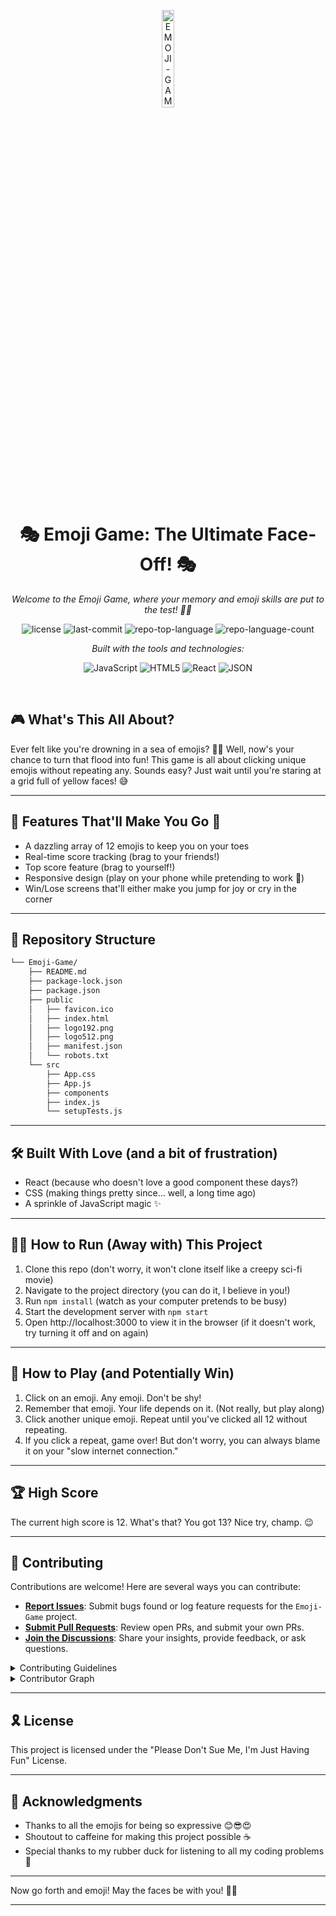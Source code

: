 <p align="center">
  <img src="https://cdn.icon-icons.com/icons2/1576/PNG/512/3561841-emoji-expression-glared-shocked-surprised_107880.png" width="20%" alt="EMOJI-GAME-logo">
</p>
<p align="center">
    <h1 align="center">🎭 Emoji Game: The Ultimate Face-Off! 🎭</h1>
</p>
<p align="center">
    <em>Welcome to the Emoji Game, where your memory and emoji skills are put to the test! 🧠💪</em>
</p>
<p align="center">
	<img src="https://img.shields.io/github/license/scary-sherlock/Emoji-Game?style=flat&logo=opensourceinitiative&logoColor=white&color=0080ff" alt="license">
	<img src="https://img.shields.io/github/last-commit/scary-sherlock/Emoji-Game?style=flat&logo=git&logoColor=white&color=0080ff" alt="last-commit">
	<img src="https://img.shields.io/github/languages/top/scary-sherlock/Emoji-Game?style=flat&color=0080ff" alt="repo-top-language">
	<img src="https://img.shields.io/github/languages/count/scary-sherlock/Emoji-Game?style=flat&color=0080ff" alt="repo-language-count">
</p>
<p align="center">
		<em>Built with the tools and technologies:</em>
</p>
<p align="center">
	<img src="https://img.shields.io/badge/JavaScript-F7DF1E.svg?style=flat&logo=JavaScript&logoColor=black" alt="JavaScript">
	<img src="https://img.shields.io/badge/HTML5-E34F26.svg?style=flat&logo=HTML5&logoColor=white" alt="HTML5">
	<img src="https://img.shields.io/badge/React-61DAFB.svg?style=flat&logo=React&logoColor=black" alt="React">
	<img src="https://img.shields.io/badge/JSON-000000.svg?style=flat&logo=JSON&logoColor=white" alt="JSON">
</p>

<br>


## 🎮 What's This All About?

Ever felt like you're drowning in a sea of emojis? 🌊😵 Well, now's your chance to turn that flood into fun! This game is all about clicking unique emojis without repeating any. Sounds easy? Just wait until you're staring at a grid full of yellow faces! 😅

---

## 🚀 Features That'll Make You Go 🤯

- A dazzling array of 12 emojis to keep you on your toes
- Real-time score tracking (brag to your friends!)
- Top score feature (brag to yourself!)
- Responsive design (play on your phone while pretending to work 🤫)
- Win/Lose screens that'll either make you jump for joy or cry in the corner

---

## 📂 Repository Structure

```sh
└── Emoji-Game/
    ├── README.md
    ├── package-lock.json
    ├── package.json
    ├── public
    │   ├── favicon.ico
    │   ├── index.html
    │   ├── logo192.png
    │   ├── logo512.png
    │   ├── manifest.json
    │   └── robots.txt
    └── src
        ├── App.css
        ├── App.js
        ├── components
        ├── index.js
        └── setupTests.js
```

---

## 🛠️ Built With Love (and a bit of frustration)

- React (because who doesn't love a good component these days?)
- CSS (making things pretty since... well, a long time ago)
- A sprinkle of JavaScript magic ✨

---

## 🏃‍♂️ How to Run (Away with) This Project

1. Clone this repo (don't worry, it won't clone itself like a creepy sci-fi movie)
2. Navigate to the project directory (you can do it, I believe in you!)
3. Run `npm install` (watch as your computer pretends to be busy)
4. Start the development server with `npm start`
5. Open http://localhost:3000 to view it in the browser (if it doesn't work, try turning it off and on again)

---

## 🎯 How to Play (and Potentially Win)

1. Click on an emoji. Any emoji. Don't be shy!
2. Remember that emoji. Your life depends on it. (Not really, but play along)
3. Click another unique emoji. Repeat until you've clicked all 12 without repeating.
4. If you click a repeat, game over! But don't worry, you can always blame it on your "slow internet connection."

---

## 🏆 High Score

The current high score is 12. What's that? You got 13? Nice try, champ. 😉

---

## 🤝 Contributing

Contributions are welcome! Here are several ways you can contribute:

- **[Report Issues](https://github.com/scary-sherlock/Emoji-Game/issues)**: Submit bugs found or log feature requests for the `Emoji-Game` project.
- **[Submit Pull Requests](https://github.com/scary-sherlock/Emoji-Game/blob/main/CONTRIBUTING.md)**: Review open PRs, and submit your own PRs.
- **[Join the Discussions](https://github.com/scary-sherlock/Emoji-Game/discussions)**: Share your insights, provide feedback, or ask questions.

<details closed>
<summary>Contributing Guidelines</summary>

1. **Fork the Repository**: Start by forking the project repository to your github account.
2. **Clone Locally**: Clone the forked repository to your local machine using a git client.
   ```sh
   git clone https://github.com/scary-sherlock/Emoji-Game
   ```
3. **Create a New Branch**: Always work on a new branch, giving it a descriptive name.
   ```sh
   git checkout -b new-feature-x
   ```
4. **Make Your Changes**: Develop and test your changes locally.
5. **Commit Your Changes**: Commit with a clear message describing your updates.
   ```sh
   git commit -m 'Implemented new feature x.'
   ```
6. **Push to github**: Push the changes to your forked repository.
   ```sh
   git push origin new-feature-x
   ```
7. **Submit a Pull Request**: Create a PR against the original project repository. Clearly describe the changes and their motivations.
8. **Review**: Once your PR is reviewed and approved, it will be merged into the main branch. Congratulations on your contribution!
</details>

<details closed>
<summary>Contributor Graph</summary>
<br>
<p align="left">
   <a href="https://github.com{/scary-sherlock/Emoji-Game/}graphs/contributors">
      <img src="https://contrib.rocks/image?repo=scary-sherlock/Emoji-Game">
   </a>
</p>
</details>

---

## 🎗 License

This project is licensed under the "Please Don't Sue Me, I'm Just Having Fun" License.

---

## 🙌 Acknowledgments

- Thanks to all the emojis for being so expressive 😊😎😍
- Shoutout to caffeine for making this project possible ☕
- Special thanks to my rubber duck for listening to all my coding problems 🦆

---

Now go forth and emoji! May the faces be with you! 🚀😄

---

